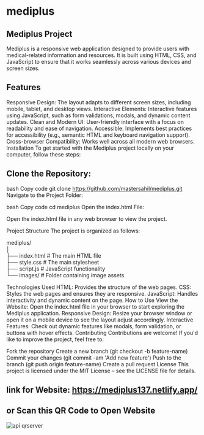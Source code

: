 # mediplus

## Mediplus Project
Mediplus is a responsive web application designed to provide users with medical-related information and resources. It is built using HTML, CSS, and JavaScript to ensure that it works seamlessly across various devices and screen sizes.

## Features
Responsive Design: The layout adapts to different screen sizes, including mobile, tablet, and desktop views.
Interactive Elements: Interactive features using JavaScript, such as form validations, modals, and dynamic content updates.
Clean and Modern UI: User-friendly interface with a focus on readability and ease of navigation.
Accessible: Implements best practices for accessibility (e.g., semantic HTML and keyboard navigation support).
Cross-browser Compatibility: Works well across all modern web browsers.
Installation
To get started with the Mediplus project locally on your computer, follow these steps:

## Clone the Repository:

bash
Copy code
git clone https://github.com/mastersahil/mediplus.git
Navigate to the Project Folder:

bash
Copy code
cd mediplus
Open the index.html File:

Open the index.html file in any web browser to view the project.

Project Structure
The project is organized as follows:

mediplus/<br>
│<br>
├── index.html          # The main HTML file<br>
├── style.css           # The main stylesheet   <br>
├── script.js           # JavaScript functionality<br>
└── images/             # Folder containing image assets<br>

Technologies Used
HTML: Provides the structure of the web pages.
CSS: Styles the web pages and ensures they are responsive.
JavaScript: Handles interactivity and dynamic content on the page.
How to Use
View the Website: Open the index.html file in your browser to start exploring the Mediplus application.
Responsive Design: Resize your browser window or open it on a mobile device to see the layout adjust accordingly.
Interactive Features: Check out dynamic features like modals, form validation, or buttons with hover effects.
Contributing
Contributions are welcome! If you'd like to improve the project, feel free to:

Fork the repository
Create a new branch (git checkout -b feature-name)
Commit your changes (git commit -am 'Add new feature')
Push to the branch (git push origin feature-name)
Create a pull request
License
This project is licensed under the MIT License – see the LICENSE file for details.



## link for Website: https://mediplus137.netlify.app/

## or Scan this QR Code to Open Website


![api qrserver](https://github.com/user-attachments/assets/5033d293-a03f-4d59-a3a5-884c2d68d287)
